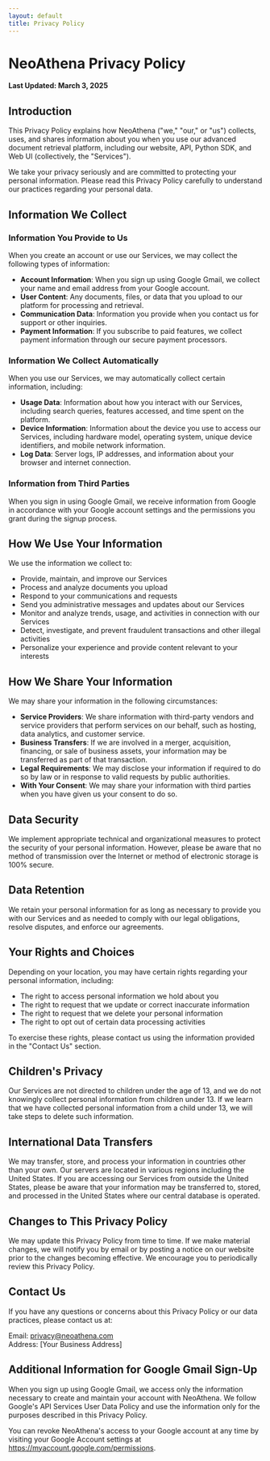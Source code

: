 ```yaml
---
layout: default
title: Privacy Policy
---
```

# NeoAthena Privacy Policy

**Last Updated: March 3, 2025**

## Introduction

This Privacy Policy explains how NeoAthena ("we," "our," or "us") collects, uses, and shares information about you when you use our advanced document retrieval platform, including our website, API, Python SDK, and Web UI (collectively, the "Services").

We take your privacy seriously and are committed to protecting your personal information. Please read this Privacy Policy carefully to understand our practices regarding your personal data.

## Information We Collect

### Information You Provide to Us

When you create an account or use our Services, we may collect the following types of information:

- **Account Information**: When you sign up using Google Gmail, we collect your name and email address from your Google account.
- **User Content**: Any documents, files, or data that you upload to our platform for processing and retrieval.
- **Communication Data**: Information you provide when you contact us for support or other inquiries.
- **Payment Information**: If you subscribe to paid features, we collect payment information through our secure payment processors.

### Information We Collect Automatically

When you use our Services, we may automatically collect certain information, including:

- **Usage Data**: Information about how you interact with our Services, including search queries, features accessed, and time spent on the platform.
- **Device Information**: Information about the device you use to access our Services, including hardware model, operating system, unique device identifiers, and mobile network information.
- **Log Data**: Server logs, IP addresses, and information about your browser and internet connection.

### Information from Third Parties

When you sign in using Google Gmail, we receive information from Google in accordance with your Google account settings and the permissions you grant during the signup process.

## How We Use Your Information

We use the information we collect to:

- Provide, maintain, and improve our Services
- Process and analyze documents you upload
- Respond to your communications and requests
- Send you administrative messages and updates about our Services
- Monitor and analyze trends, usage, and activities in connection with our Services
- Detect, investigate, and prevent fraudulent transactions and other illegal activities
- Personalize your experience and provide content relevant to your interests

## How We Share Your Information

We may share your information in the following circumstances:

- **Service Providers**: We share information with third-party vendors and service providers that perform services on our behalf, such as hosting, data analytics, and customer service.
- **Business Transfers**: If we are involved in a merger, acquisition, financing, or sale of business assets, your information may be transferred as part of that transaction.
- **Legal Requirements**: We may disclose your information if required to do so by law or in response to valid requests by public authorities.
- **With Your Consent**: We may share your information with third parties when you have given us your consent to do so.

## Data Security

We implement appropriate technical and organizational measures to protect the security of your personal information. However, please be aware that no method of transmission over the Internet or method of electronic storage is 100% secure.

## Data Retention

We retain your personal information for as long as necessary to provide you with our Services and as needed to comply with our legal obligations, resolve disputes, and enforce our agreements.

## Your Rights and Choices

Depending on your location, you may have certain rights regarding your personal information, including:

- The right to access personal information we hold about you
- The right to request that we update or correct inaccurate information
- The right to request that we delete your personal information
- The right to opt out of certain data processing activities

To exercise these rights, please contact us using the information provided in the "Contact Us" section.

## Children's Privacy

Our Services are not directed to children under the age of 13, and we do not knowingly collect personal information from children under 13. If we learn that we have collected personal information from a child under 13, we will take steps to delete such information.

## International Data Transfers

We may transfer, store, and process your information in countries other than your own. Our servers are located in various regions including the United States. If you are accessing our Services from outside the United States, please be aware that your information may be transferred to, stored, and processed in the United States where our central database is operated.

## Changes to This Privacy Policy

We may update this Privacy Policy from time to time. If we make material changes, we will notify you by email or by posting a notice on our website prior to the changes becoming effective. We encourage you to periodically review this Privacy Policy.

## Contact Us

If you have any questions or concerns about this Privacy Policy or our data practices, please contact us at:

Email: privacy@neoathena.com  
Address: [Your Business Address]

## Additional Information for Google Gmail Sign-Up

When you sign up using Google Gmail, we access only the information necessary to create and maintain your account with NeoAthena. We follow Google's API Services User Data Policy and use the information only for the purposes described in this Privacy Policy.

You can revoke NeoAthena's access to your Google account at any time by visiting your Google Account settings at https://myaccount.google.com/permissions.